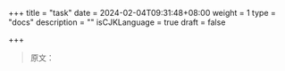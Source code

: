 +++
title = "task"
date = 2024-02-04T09:31:48+08:00
weight = 1
type = "docs"
description = ""
isCJKLanguage = true
draft = false

+++

> 原文：